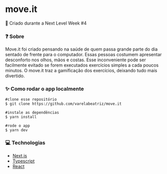 # move.it
🚀 Criado durante a Next Level Week #4

### ❓ Sobre
Move.it foi criado pensando na saúde de quem passa grande parte do dia sentado de frente para o computador. Essas pessoas costumem apresentar desconforto nos olhos, mãos e costas. Esse inconveniente pode ser facilmente evitado se forem executados exercícios simples a cada poucos minutos. O move.it traz a gamificação dos exercícios, deixando tudo mais divertido.

### ✨ Como rodar o app localmente

```
#clone esse repositório
$ git clone https://github.com/varelabeatriz/move.it

#instale as dependências
$ yarn install

#rode o app
$ yarn dev

```

### 💻 Technologias

- [Next.js](https://nextjs.org/)
- [Typescript](https://www.typescriptlang.org/)
- [React](https://pt-br.reactjs.org/)
